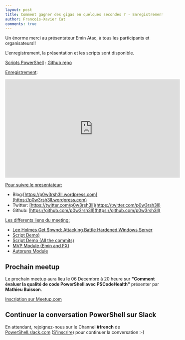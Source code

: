 ```yaml
---
layout: post
title: Comment gagner des gigas en quelques secondes ? - Enregistrement, présentation et scripts
author: Francois-Xavier Cat
comments: true
---
```


Un énorme merci au présentateur Emin Atac, à tous les participants et organisateurs!!

L'enregistrement, la présentation et les scripts sont disponible.

<u>Scripts PowerShell</u> : [Github repo](https://github.com/p0w3rsh3ll/Presentations)

<u>Enregistrement</u>:

<iframe width="560" height="315" src="https://www.youtube.com/embed/fZly3Cg73p8" frameborder="0" allowfullscreen></iframe>

<u>Pour suivre le presentateur:</u>

* Blog:[https://p0w3rsh3ll.wordpress.com](https://p0w3rsh3ll.wordpress.com)
* Twitter: [https://twitter.com/p0w3rsh3ll](https://twitter.com/p0w3rsh3ll)
* Github: [https://github.com/p0w3rsh3ll](https://github.com/p0w3rsh3ll)

<u>Les differents liens du meeting:</u>

* [Lee Holmes Get $pwnd: Attacking Battle Hardened Windows Server](https://www.youtube.com/watch?v=ahxMOAAani8&t=1s)
* [Script Demo)](https://github.com/p0w3rsh3ll/Presentations/blob/master/FRPSUG/2017/Get-MSIZapInfo.ps1)
* [Script Demo (All the commits)](https://github.com/p0w3rsh3ll/Presentations/blame/master/FRPSUG/2017/Get-MSIZapInfo.ps1)
* [MVP Module (Emin and FX)](https://github.com/lazywinadmin/MVP)
* [Autoruns Module](https://github.com/p0w3rsh3ll/AutoRuns)


## Prochain meetup
Le prochain meetup aura lieu le 06 Decembre à 20 heure sur <b>"Comment évaluer la qualité de code PowerShell avec PSCodeHealth"</b> présenter par <b>Mathie­u Buisson</b>.

[Inscription sur Meetup.com](https://www.meetup.com/FrenchPSUG/events/244068669/)

## Continuer la conversation PowerShell sur Slack

En attendant, rejoignez-nous sur le Channel <b>#french</b> de <a href="https://powershell.slack.com/Slack">PowerShell.slack.com</a>  (<a href="http://slack.poshcode.org/">S'inscrire</a>) pour continuer la conversation :-)
